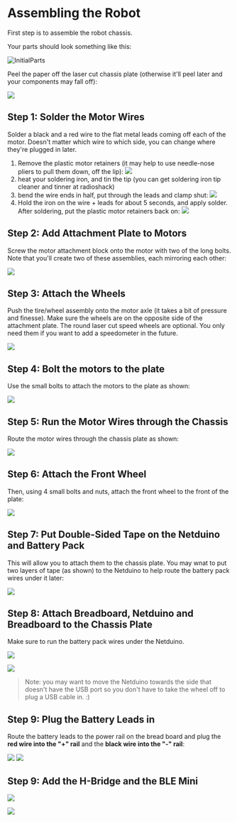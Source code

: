 # Assembling the Robot

First step is to assemble the robot chassis.

Your parts should look something like this:

![InitialParts](Images/Chassis_01.jpg)

Peel the paper off the laser cut chassis plate (otherwise it'll peel later and your components may fall off):

![](Images/Chassis_02.jpg)

## Step 1: Solder the Motor Wires

Solder a black and a red wire to the flat metal leads coming off each of the motor.  Doesn't matter which wire to which side, you can change where they're plugged in later.

 1. Remove the plastic motor retainers (it may help to use needle-nose pliers to pull them down, off the lip):
 ![](Images/Chassis_03.jpg) 
 2. heat your soldering iron, and tin the tip (you can get soldering iron tip cleaner and tinner at radioshack) 
 3. bend the wire ends in half, put through the leads and clamp shut:
 ![](Images/Chassis_04.jpg) 
 4. Hold the iron on the wire + leads for about 5 seconds, and apply solder. After soldering, put the plastic motor retainers back on:
 ![](Images/Chassis_05.jpg) 

## Step 2: Add Attachment Plate to Motors

Screw the motor attachment block onto the motor with two of the long bolts. Note that you'll create two of these assemblies, each mirroring each other:

![](Images/Chassis_07.jpg) 

## Step 3: Attach the Wheels

Push the tire/wheel assembly onto the motor axle (it takes a bit of pressure and finesse). Make sure the wheels are on the opposite side of the attachment plate. The round laser cut speed wheels are optional. You only need them if you want to add a speedometer in the future.

![](Images/Chassis_09.jpg) 



## Step 4: Bolt the motors to the plate

Use the small bolts to attach the motors to the plate as shown:

![](Images/Chassis_10.jpg) 


## Step 5: Run the Motor Wires through the Chassis

Route the motor wires through the chassis plate as shown:

![](Images/Chassis_11.jpg) 

## Step 6: Attach the Front Wheel

Then, using 4 small bolts and nuts, attach the front wheel to the front of the plate:

![](Images/Chassis_13.jpg) 

## Step 7: Put Double-Sided Tape on the Netduino and Battery Pack

This will allow you to attach them to the chassis plate. You may wnat to put two layers of tape (as shown) to the Netduino to help route the battery pack wires under it later:

![](Images/Chassis_14.jpg) 

## Step 8: Attach Breadboard, Netduino and Breadboard to the Chassis Plate

Make sure to run the battery pack wires under the Netduino.

![](Images/Chassis_15.jpg) 

![](Images/Chassis_16.jpg) 

> Note: you may want to move the Netduino towards the side that doesn't have the USB port so you don't have to take the wheel off to plug a USB cable in. :)

## Step 9: Plug the Battery Leads in

Route the battery leads to the power rail on the bread board and plug the **red wire into the "+" rail** and the **black wire into the "-" rail**:

![](Images/Chassis_19.jpg) 
![](Images/Chassis_20.jpg) 


## Step 9: Add the H-Bridge and the BLE Mini

![](Images/Chassis_21.jpg) 

![](Images/Chassis_22.jpg) 



